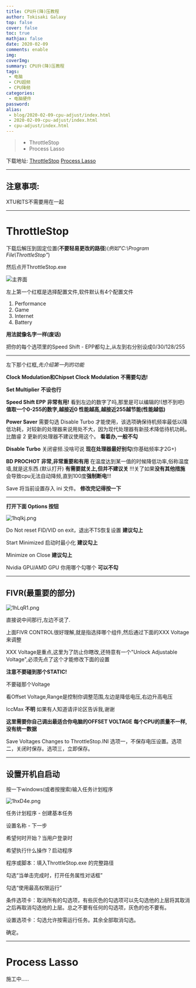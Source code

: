 ```yaml
---
title: CPU升(降)压教程
author: Tokisaki Galaxy
top: false
cover: false
toc: true
mathjax: false
date: 2020-02-09
comments: enable
img: 
coverImg: 
summary: CPU升(降)压教程
tags:
 - 电脑
 - CPU超频
 - CPU降频
categories:
 - 电脑硬件
password: 
alias:
 - blog/2020-02-09-cpu-adjust/index.html
 - 2020-02-09-cpu-adjust/index.html
 - cpu-adjust/index.html
---
```



>* ThrottleStop
>* Process Lasso

下载地址:
[ThrottleStop](https://www.techpowerup.com/download/techpowerup-throttlestop/)
[Process Lasso](https://dl.bitsum.com/files/processlassosetup64.exe)

-----

## 注意事项:

XTU和TS不需要用在一起

-----

# ThrottleStop

下载后解压到固定位置(**不要轻易更改的路径**)(*例如"C:\Program File\ThrottleStop"*)

然后点开ThrottleStop.exe

![主界面](https://s2.ax1x.com/2020/02/09/1h5Vqs.png)

左上第一个红框是选择配置文件,软件默认有4个配置文件

 1. Performance
 2. Game
 3. Internet
 4. Battery
 
**用法就像名字一样(废话)**

把你的每个选项里的Speed Shift - EPP都勾上,从左到右分别设成0/30/128/255

----------

左下那个红框,*先介绍第一列的功能*

**Clock Modulation和Chipset Clock Modulation**
**不需要勾选!**

**Set Multiplier**
**不设也行**

**Speed Shift EPP** **非常有用!**
看到左边的数字了吗,那里是可以编辑的!(想不到吧)
**值取一个0-255的数字,越接近0 性能越高,越接近255越节能(性能越低)**

**Power Saver** 需要勾选 Disable Turbo 才能使用，该选项确保待机频率最低以降低功耗，对较新的处理器来说用处不大，因为现代处理器有新技术降低待机功耗。比酷睿 2 更新的处理器不建议使用这个。
**看着办,一般不勾**

**Disable Turbo** 关闭睿频.没啥可说
**现在处理器最好别勾**(你基础频率才2G+)

**BD PROCHOT** **非常,非常重要和有用**
在温度达到某一值的时候降低功率,俗称温度墙,就是这东西.(默认打开)
**有需要就关上,但并不建议关**
!!!关了如果**没有其他措施**会导致cpu无法自动降频,直到100度**强制断电**!!!

Save 将当前设置存入 ini 文件。
**修改完记得按一下**

-----

**打开下面 Options 按钮**

![1hqlkj.png](https://s2.ax1x.com/2020/02/09/1hqlkj.png)

Do Not reset FID/VID on exit，退出不TS恢复设置
**建议勾上**

Start Minimized 启动时最小化
**建议勾上**

Minimize on Close 
**建议勾上**

Nvidia GPU/AMD GPU 你用哪个勾哪个
**可以不勾**

-----

## FIVR(最重要的部分)

![1hLqR1.png](https://s2.ax1x.com/2020/02/09/1hLqR1.png)

直接说中间那行,左边不说了.

上面FIVR CONTROL很好理解,就是指选择哪个组件,然后通过下面的XXX Voltage来调整

XXX Voltage是重点,这里为了防止你瞎改,还特意有一个"Unlock Adjustable Voltage",必须先点了这个才能修改下面的设置

**注意不要碰到那个STATIC!**

不要碰那个Voltage

看Offset Voltage,Range是控制你调整范围,左边是降低电压,右边升高电压

IccMax **不明**
如果有人知道请评论区告诉我,谢谢

**这里需要你自己调出最适合你电脑的OFFSET VOLTAGE**
**每个CPU的质量不一样,没有统一数据**

Save Voltages Changes to ThrottleStop.INI 选项一，不保存电压设置。选项二，关闭时保存。选项三，立即保存。

-----

## 设置开机自启动

按一下windows(或者按搜索)输入任务计划程序

![1hxD4e.png](https://s2.ax1x.com/2020/02/09/1hxD4e.png)

任务计划程序 - 创建基本任务

设置名称 - 下一步

希望何时开始？当用户登录时

希望执行什么操作？启动程序

程序或脚本：填入ThrottleStop.exe 的完整路径

勾选“当单击完成时，打开任务属性对话框”

勾选“使用最高权限运行”

条件选项卡：取消所有的勾选项，有些灰色的勾选项可以先勾选他的上层将其取消之后再取消勾选他的上层。总之不要有任何的勾选项，灰色的也不要有。

设置选项卡：勾选允许按需运行任务。其余全部取消勾选。

确定。

-----

# Process Lasso

施工中.....
